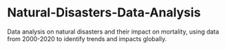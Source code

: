 # Natural-Disasters-Data-Analysis
Data analysis on natural disasters and their impact on mortality, using data from 2000-2020 to identify trends and impacts globally.
